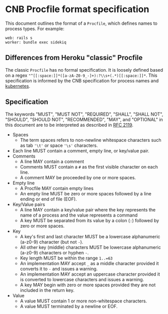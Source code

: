 # CNB Procfile format specification

This document outlines the format of a `Procfile`, which defines names to process types. For example:

```
web: rails s
worker: bundle exec sidekiq
```

## Differences from Heroku "classic" Procfile

The classic `Procfile` has no formal specification. It is loosely defined based on a regex `"^[[:space:]]*([a-zA-Z0-9_-]+):?\\s+(.*)[[:space:]]*`. This specification is informed by the CNB specification for process names and [kubernetes](https://github.com/heroku/buildpacks-procfile/issues/251).

## Specification

The keywords "MUST", "MUST NOT", "REQUIRED", "SHALL", "SHALL NOT", "SHOULD", "SHOULD NOT", "RECOMMENDED",  "MAY", and "OPTIONAL" in this document are to be interpreted as described in [RFC 2119](https://www.ietf.org/rfc/rfc2119.txt).

- Spaces
  - The term spaces refers to non-newline whitespace characters such as tab `'\t'` or space `'\s'` characters.
- Each line MUST contain a comment, empty line, or key/value pair.
- Comments
  - A line MAY contain a comment
  - Comments MUST contain a `#` as the first visible character on each line.
  - A comment MAY be proceeded by one or more spaces.
- Empty line
  - A Procfile MAY contain empty lines
  - An empty line MUST be zero or more spaces followed by a line ending or end of file (EOF).
- Key/Value pairs
  - A line MAY contain a key/value pair where the key represents the name of a process and the value represents a command
  - A key MUST be separated from its value by a colon (`:`) followed by zero or more spaces.
- Key
  - A key's first and last character MUST be a lowercase alphanumeric (a-z0-9) character (but not `-`).
  - All other key (middle) characters MUST be lowercase alphanumeric (a-z0-9) characters or hyphen `-`.
  - Key length MUST be within the range `1..=63`
  - An implementation MAY accept `_` as a middle character provided it converts it to `-` and issues a warning.
  - An implementation MAY accept an uppercase character provided it is converted to lowercase characters and issues a warning.
  - A key MAY begin with zero or more spaces provided they are not included in the return key.
- Value
  - A value MUST contain 1 or more non-whitespace characters.
  - A value MUST terminated by a newline or EOF.
